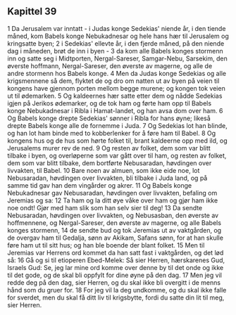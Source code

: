 ## Kapittel 39

1 Da Jerusalem var inntatt - i Judas konge Sedekias' niende år, i den tiende måned, kom Babels konge Nebukadnesar og hele hans hær til Jerusalem og kringsatte byen;
2 i Sedekias' ellevte år, i den fjerde måned, på den niende dag i måneden, brøt de inn i byen -
3 da kom alle Babels konges stormenn inn og satte seg i Midtporten, Nergal-Sareser, Samgar-Nebu, Sarsekim, den øverste hoffmann, Nergal-Sareser, den øverste av magerne, og alle de andre stormenn hos Babels konge.
4 Men da Judas konge Sedekias og alle krigsmennene så dem, flyktet de og dro om natten ut av byen på veien til kongens have gjennom porten mellom begge murene; og kongen tok veien ut til ødemarken.
5 Og kaldeernes hær satte etter dem og nådde Sedekias igjen på Jerikos ødemarker, og de tok ham og førte ham opp til Babels konge Nebukadnesar i Ribla i Hamat-landet, og han avsa dom over ham.
6 Og Babels konge drepte Sedekias' sønner i Ribla for hans øyne; likeså drepte Babels konge alle de fornemme i Juda.
7 Og Sedekias lot han blinde, og han lot ham binde med to kobberlenker for å føre ham til Babel.
8 Og kongens hus og de hus som hørte folket til, brant kaldeerne opp med ild, og Jerusalems murer rev de ned.
9 Og resten av folket, dem som var blitt tilbake i byen, og overløperne som var gått over til ham, og resten av folket, dem som var blitt tilbake, dem bortførte Nebusaradan, høvdingen over livvakten, til Babel.
10 Bare noen av almuen, som ikke eide noe, lot Nebusaradan, høvdingen over livvakten, bli tilbake i Juda land, og på samme tid gav han dem vingårder og akrer.
11 Og Babels konge Nebukadnesar gav Nebusaradan, høvdingen over livvakten, befaling om Jeremias og sa:
12 Ta ham og la ditt øye våke over ham og gjør ham ikke noe ondt! Gjør med ham slik som han selv sier til deg!
13 Da sendte Nebusaradan, høvdingen over livvakten, og Nebusasban, den øverste av hoffmennene, og Nergal-Sareser, den øverste av magerne, og alle Babels konges stormenn,
14 de sendte bud og tok Jeremias ut av vaktgården, og de overgav ham til Gedalja, sønn av Akikam, Safans sønn, for at han skulle føre ham ut til sitt hus; og han ble boende der blant folket.
15 Men til Jeremias var Herrens ord kommet da han satt fast i vaktgården, og det lød så:
16 Gå og si til etioperen Ebed-Melek: Så sier Herren, hærskarenes Gud, Israels Gud: Se, jeg lar mine ord komme over denne by til det onde og ikke til det gode, og de skal bli oppfylt for dine øyne på den dag.
17 Men jeg vil redde deg på den dag, sier Herren, og du skal ikke bli overgitt i de menns hånd som du gruer for.
18 For jeg vil la deg undkomme, og du skal ikke falle for sverdet, men du skal få ditt liv til krigsbytte, fordi du satte din lit til meg, sier Herren.
